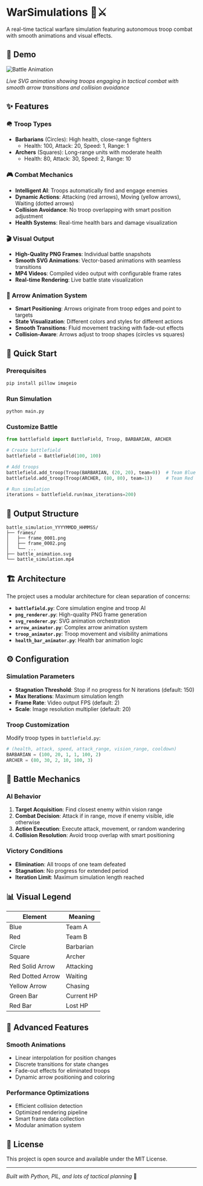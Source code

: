 # WarSimulations 🏹⚔️

A real-time tactical warfare simulation featuring autonomous troop combat with smooth animations and visual effects.

## 🎯 Demo

![Battle Animation](battle_animation.svg)

*Live SVG animation showing troops engaging in tactical combat with smooth arrow transitions and collision avoidance*

## ✨ Features

### 🪖 Troop Types
- **Barbarians** (Circles): High health, close-range fighters
  - Health: 100, Attack: 20, Speed: 1, Range: 1
- **Archers** (Squares): Long-range units with moderate health
  - Health: 80, Attack: 30, Speed: 2, Range: 10

### 🎮 Combat Mechanics
- **Intelligent AI**: Troops automatically find and engage enemies
- **Dynamic Actions**: Attacking (red arrows), Moving (yellow arrows), Waiting (dotted arrows)
- **Collision Avoidance**: No troop overlapping with smart position adjustment
- **Health Systems**: Real-time health bars and damage visualization

### 🎬 Visual Output
- **High-Quality PNG Frames**: Individual battle snapshots
- **Smooth SVG Animations**: Vector-based animations with seamless transitions
- **MP4 Videos**: Compiled video output with configurable frame rates
- **Real-time Rendering**: Live battle state visualization

### 🏹 Arrow Animation System
- **Smart Positioning**: Arrows originate from troop edges and point to targets
- **State Visualization**: Different colors and styles for different actions
- **Smooth Transitions**: Fluid movement tracking with fade-out effects
- **Collision-Aware**: Arrows adjust to troop shapes (circles vs squares)

## 🚀 Quick Start

### Prerequisites
```bash
pip install pillow imageio
```

### Run Simulation
```python
python main.py
```

### Customize Battle
```python
from battlefield import BattleField, Troop, BARBARIAN, ARCHER

# Create battlefield
battlefield = BattleField(100, 100)

# Add troops
battlefield.add_troop(Troop(BARBARIAN, (20, 20), team=0))  # Team Blue
battlefield.add_troop(Troop(ARCHER, (80, 80), team=1))     # Team Red

# Run simulation
iterations = battlefield.run(max_iterations=200)
```

## 📁 Output Structure
```
battle_simulation_YYYYMMDD_HHMMSS/
├── frames/
│   ├── frame_0001.png
│   ├── frame_0002.png
│   └── ...
├── battle_animation.svg
└── battle_simulation.mp4
```

## 🏗️ Architecture

The project uses a modular architecture for clean separation of concerns:

- **`battlefield.py`**: Core simulation engine and troop AI
- **`png_renderer.py`**: High-quality PNG frame generation
- **`svg_renderer.py`**: SVG animation orchestration
- **`arrow_animator.py`**: Complex arrow animation system
- **`troop_animator.py`**: Troop movement and visibility animations
- **`health_bar_animator.py`**: Health bar animation logic

## ⚙️ Configuration

### Simulation Parameters
- **Stagnation Threshold**: Stop if no progress for N iterations (default: 150)
- **Max Iterations**: Maximum simulation length
- **Frame Rate**: Video output FPS (default: 2)
- **Scale**: Image resolution multiplier (default: 20)

### Troop Customization
Modify troop types in `battlefield.py`:
```python
# (health, attack, speed, attack_range, vision_range, cooldown)
BARBARIAN = (100, 20, 1, 1, 100, 2)
ARCHER = (80, 30, 2, 10, 100, 3)
```

## 🎯 Battle Mechanics

### AI Behavior
1. **Target Acquisition**: Find closest enemy within vision range
2. **Combat Decision**: Attack if in range, move if enemy visible, idle otherwise
3. **Action Execution**: Execute attack, movement, or random wandering
4. **Collision Resolution**: Avoid troop overlap with smart positioning

### Victory Conditions
- **Elimination**: All troops of one team defeated
- **Stagnation**: No progress for extended period
- **Iteration Limit**: Maximum simulation length reached

## 📊 Visual Legend

|      Element     |   Meaning  |
|------------------|------------|
| Blue             | Team A     |
| Red              | Team B     |
| Circle           | Barbarian  |
| Square           | Archer     |
| Red Solid Arrow  | Attacking  |
| Red Dotted Arrow | Waiting    |
| Yellow Arrow     | Chasing    |
| Green Bar        | Current HP |
| Red Bar          | Lost HP    |

## 🚀 Advanced Features

### Smooth Animations
- Linear interpolation for position changes
- Discrete transitions for state changes
- Fade-out effects for eliminated troops
- Dynamic arrow positioning and coloring

### Performance Optimizations
- Efficient collision detection
- Optimized rendering pipeline
- Smart frame data collection
- Modular animation system

## 📜 License

This project is open source and available under the MIT License.

---

*Built with Python, PIL, and lots of tactical planning* 🎯